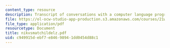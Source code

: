 ```yaml
---
content_type: resource
description: Transcript of conversations with a computer language program.
file: https://ol-ocw-studio-app-production.s3.amazonaws.com/courses/21w-765j-interactive-and-non-linear-narrative-theory-and-practice-spring-2004/c949915debf7e84698941dd0454d88c1_nikvsmatchildelz.pdf
file_type: application/pdf
resourcetype: Document
title: nikvsmatchildelz.pdf
uid: c949915d-ebf7-e846-9894-1dd0454d88c1
---
```

